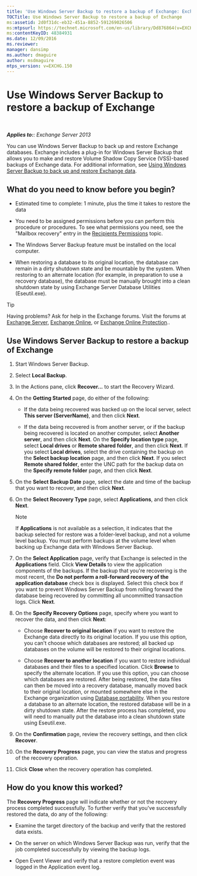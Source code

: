 ```yaml
---
title: 'Use Windows Server Backup to restore a backup of Exchange: Exchange 2013 Help'
TOCTitle: Use Windows Server Backup to restore a backup of Exchange
ms:assetid: 2d0f31dc-eb32-451a-8852-591269026506
ms:mtpsurl: https://technet.microsoft.com/en-us/library/Dd876864(v=EXCHG.150)
ms:contentKeyID: 48384931
ms.date: 12/09/2016
ms.reviewer: 
manager: dansimp
ms.author: dmaguire
author: msdmaguire
mtps_version: v=EXCHG.150
---
```


# Use Windows Server Backup to restore a backup of Exchange

 

_**Applies to:**: Exchange Server 2013_

You can use Windows Server Backup to back up and restore Exchange databases. Exchange includes a plug-in for Windows Server Backup that allows you to make and restore Volume Shadow Copy Service (VSS)-based backups of Exchange data. For additional information, see [Using Windows Server Backup to back up and restore Exchange data](using-windows-server-backup-to-back-up-and-restore-exchange-data-exchange-2013-help.md).

## What do you need to know before you begin?

  - Estimated time to complete: 1 minute, plus the time it takes to restore the data

  - You need to be assigned permissions before you can perform this procedure or procedures. To see what permissions you need, see the "Mailbox recovery" entry in the [Recipients Permissions](recipients-permissions-exchange-2013-help.md) topic.

  - The Windows Server Backup feature must be installed on the local computer.

  - When restoring a database to its original location, the database can remain in a dirty shutdown state and be mountable by the system. When restoring to an alternate location (for example, in preparation to use a recovery database), the database must be manually brought into a clean shutdown state by using Exchange Server Database Utilities (Eseutil.exe).

> [!TIP]
> Having problems? Ask for help in the Exchange forums. Visit the forums at <A href="https://go.microsoft.com/fwlink/p/?linkid=60612">Exchange Server</A>, <A href="https://go.microsoft.com/fwlink/p/?linkid=267542">Exchange Online</A>, or <A href="https://go.microsoft.com/fwlink/p/?linkid=285351">Exchange Online Protection</A>..

## Use Windows Server Backup to restore a backup of Exchange

1. Start Windows Server Backup.

2. Select **Local Backup**.

3. In the Actions pane, click **Recover...** to start the Recovery Wizard.

4. On the **Getting Started** page, do either of the following:

      - If the data being recovered was backed up on the local server, select **This server (ServerName)**, and then click **Next**.

      - If the data being recovered is from another server, or if the backup being recovered is located on another computer, select **Another server**, and then click **Next**. On the **Specify location type** page, select **Local drives** or **Remote shared folder**, and then click **Next**. If you select **Local drives**, select the drive containing the backup on the **Select backup location** page, and then click **Next**. If you select **Remote shared folder**, enter the UNC path for the backup data on the **Specify remote folder** page, and then click **Next**.

5. On the **Select Backup Date** page, select the date and time of the backup that you want to recover, and then click **Next**.

6. On the **Select Recovery Type** page, select **Applications**, and then click **Next**.

    > [!NOTE]
    > If <STRONG>Applications</STRONG> is not available as a selection, it indicates that the backup selected for restore was a folder-level backup, and not a volume level backup. You must perform backups at the volume level when backing up Exchange data with Windows Server Backup.

7. On the **Select Application** page, verify that Exchange is selected in the **Applications** field. Click **View Details** to view the application components of the backups. If the backup that you're recovering is the most recent, the **Do not perform a roll-forward recovery of the application database** check box is displayed. Select this check box if you want to prevent Windows Server Backup from rolling forward the database being recovered by committing all uncommitted transaction logs. Click **Next**.

8. On the **Specify Recovery Options** page, specify where you want to recover the data, and then click **Next**:

      - Choose **Recover to original location** if you want to restore the Exchange data directly to its original location. If you use this option, you can't choose which databases are restored; all backed up databases on the volume will be restored to their original locations.

      - Choose **Recover to another location** if you want to restore individual databases and their files to a specified location. Click **Browse** to specify the alternate location. If you use this option, you can choose which databases are restored. After being restored, the data files can then be moved into a recovery database, manually moved back to their original location, or mounted somewhere else in the Exchange organization using [Database portability](database-portability-exchange-2013-help.md). When you restore a database to an alternate location, the restored database will be in a dirty shutdown state. After the restore process has completed, you will need to manually put the database into a clean shutdown state using Eseutil.exe.

9. On the **Confirmation** page, review the recovery settings, and then click **Recover**.

10. On the **Recovery Progress** page, you can view the status and progress of the recovery operation.

11. Click **Close** when the recovery operation has completed.

## How do you know this worked?

The **Recovery Progress** page will indicate whether or not the recovery process completed successfully. To further verify that you've successfully restored the data, do any of the following:

  - Examine the target directory of the backup and verify that the restored data exists.

  - On the server on which Windows Server Backup was run, verify that the job completed successfully by viewing the backup logs.

  - Open Event Viewer and verify that a restore completion event was logged in the Application event log.
